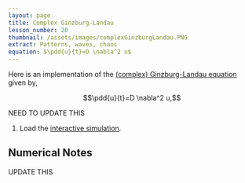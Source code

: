 ```yaml
---
layout: page
title: Complex Ginzburg-Landau
lesson_number: 20
thumbnail: /assets/images/complexGinzburgLandau.PNG
extract: Patterns, waves, chaos
equation: $\pdd{u}{t}=D \nabla^2 u$
---
```

Here is an implementation of the [(complex) Ginzburg-Landau equation](https://arxiv.org/abs/cond-mat/0106115) given by,

$$\pdd{u}{t}=D \nabla^2 u,$$

NEED TO UPDATE THIS

1. Load the [interactive simulation](/sim/?preset=complexGinzburgLandau). 



## Numerical Notes
UPDATE THIS
